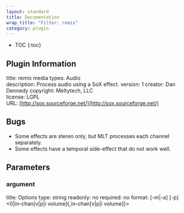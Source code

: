 ```yaml
---
layout: standard
title: Documentation
wrap_title: "Filter: remix"
category: plugin
---
```

* TOC
{:toc}

## Plugin Information

title: remix
media types:
Audio  
description: Process audio using a SoX effect.
version: 1
creator: Dan Dennedy
copyright: Meltytech, LLC  
license: LGPL  
URL: [http://sox.sourceforge.net/](http://sox.sourceforge.net/)  

## Bugs

* Some effects are stereo only, but MLT processes each channel separately.
* Some effects have a temporal side-effect that do not work well.


## Parameters

### argument

title: Options  type: string
readonly: no
required: no
format: [-m|-a] [-p] <0|in-chan[v|p|i volume]{,in-chan[v|p|i volume]}>  

